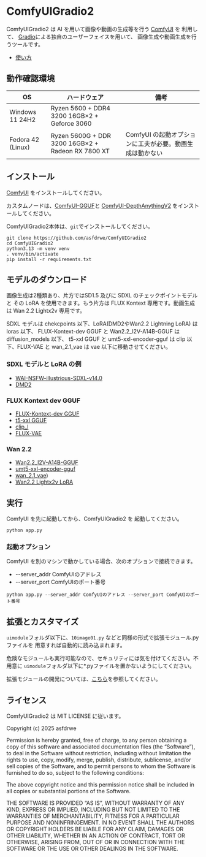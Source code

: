# ComfyUIGradio2

ComfyUIGradio2 は AI を用いて画像や動画の生成等を行う [ComfyUI](https://www.comfy.org/) を
利用して、 [Gradio](https://www.gradio.app/)による独自のユーザーフェイスを用いて、
画像生成や動画生成を行うツールです。

- [使い方](https://asfdrwe.github.io/ComfyUIGradio2/)

## 動作確認環境

|       OS         |             ハードウェア                            |             備考           |
|------------------|---------------------------------------------------|----------------------------|
| Windows 11 24H2  | Ryzen 5600 + DDR4 3200 16GB×2 + Geforce 3060      |                            |
| Fedora 42 (Linux)| Ryzen 5600G + DDR 3200 16GB×2 + Radeon RX 7800 XT | ComfyUI の起動オプションに工夫が必要。動画生成は動かない |

## インストール

[ComfyUI](https://www.comfy.org/download) をインストールしてください。

カスタムノードは、[ComfyUI-GGUF](https://github.com/city96/ComfyUI-GGUF)と
[ComfyUI-DepthAnythingV2](https://github.com/kijai/ComfyUI-DepthAnythingV2)
をインストールしてください。

ComfyUIGradio2本体は、`git`でインストールしてください。

```
git clone https://github.com/asfdrwe/ComfyUIGradio2
cd ComfyUIGradio2
python3.13 -m venv venv
. venv/bin/activate
pip install -r requirements.txt
```

## モデルのダウンロード
画像生成は2種類あり、片方ではSD1.5 及びに SDXL のチェックポイントモデルと
その LoRA を使用できます。もう片方は FLUX Kontext 専用です。動画生成は
Wan 2.2 Lightx2v 専用です。

SDXL モデルは chekcpoints 以下、LoRA(DMD2やWan2.2 Lightning LoRA) は loras 以下、
FLUX-Kontext-dev GGUF と Wan2.2_I2V-A14B-GGUF は diffusion_models 以下、 
t5-xxl GGUF と umt5-xxl-encoder-gguf は clip 以下、FLUX-VAE と wan_2.1_vae は
vae 以下に移動させてください。

### SDXL モデルと LoRA の例

- [WAI-NSFW-illustrious-SDXL-v14.0](https://civitai.com/models/827184/wai-nsfw-illustrious-sdxl)
- [DMD2](https://huggingface.co/tianweiy/DMD2)

### FLUX Kontext dev GGUF

- [FLUX-Kontext-dev GGUF](https://huggingface.co/QuantStack/FLUX.1-Kontext-dev-GGUF)
- [t5-xxl GGUF](https://huggingface.co/city96/t5-v1_1-xxl-encoder-gguf)
- [clip_l](https://huggingface.co/comfyanonymous/flux_text_encoders/)
- [FLUX-VAE](https://huggingface.co/Comfy-Org/Lumina_Image_2.0_Repackaged)

### Wan 2.2
- [Wan2.2_I2V-A14B-GGUF](https://huggingface.co/bullerwins/Wan2.2-I2V-A14B-GGUF)
- [umt5-xxl-encoder-gguf](https://huggingface.co/city96/umt5-xxl-encoder-gguf)
- [wan_2.1_vae](https://huggingface.co/Comfy-Org/Wan_2.1_ComfyUI_repackaged))
- [Wan2.2 Lightx2v LoRA](https://huggingface.co/Comfy-Org/Wan_2.2_ComfyUI_Repackaged/tree/main/split_files/loras)

## 実行
ComfyUI を先に起動してから、ComfyUIGradio2 を 起動してください。
```
python app.py
```

### 起動オプション
ComfyUI を別のマシンで動かしている場合、次のオプションで接続できます。

- --server_addr ComfyUIのアドレス
- --server_port ComfyUIのポート番号

```
python app.py --server_addr ComfyUIのアドレス --server_port ComfyUIのポート番号
```

## 拡張とカスタマイズ
`uimodule`フォルダ以下に、`10image01.py` などと同様の形式で拡張モジュール.pyファイルを
用意すれば自動的に読み込まれます。

危険なモジュールも実行可能なので、セキュリティには気を付けてください。不用意に
`uimodule`フォルダ以下に*.pyファイルを置かないようにしてください。

拡張モジュールの開発については、[こちら]()を参照してください。

## ライセンス

ComfyUIGradio2 は MIT LICENSE に従います。

Copyright (c) 2025 asfdrwe

Permission is hereby granted, free of charge, to any person obtaining a copy of this software and associated documentation files (the “Software”), to deal in the Software without restriction, including without limitation the rights to use, copy, modify, merge, publish, distribute, sublicense, and/or sell copies of the Software, and to permit persons to whom the Software is furnished to do so, subject to the following conditions:

The above copyright notice and this permission notice shall be included in all copies or substantial portions of the Software.

THE SOFTWARE IS PROVIDED “AS IS”, WITHOUT WARRANTY OF ANY KIND, EXPRESS OR IMPLIED, INCLUDING BUT NOT LIMITED TO THE WARRANTIES OF MERCHANTABILITY, FITNESS FOR A PARTICULAR PURPOSE AND NONINFRINGEMENT. IN NO EVENT SHALL THE AUTHORS OR COPYRIGHT HOLDERS BE LIABLE FOR ANY CLAIM, DAMAGES OR OTHER LIABILITY, WHETHER IN AN ACTION OF CONTRACT, TORT OR OTHERWISE, ARISING FROM, OUT OF OR IN CONNECTION WITH THE SOFTWARE OR THE USE OR OTHER DEALINGS IN THE SOFTWARE.
